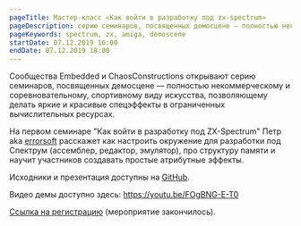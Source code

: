 ```yaml
---
pageTitle: Мастер-класс «Как войти в разработку под zx-spectrum»
pageDescription: серию семинаров, посвященных демосцене — полностью некоммерческому и соревновательному, спортивному виду искусства, позволяющему делать яркие и красивые спецэффекты в ограниченных вычислительных ресурсах
pageKeywords: spectrum, zx, amiga, demoscene
startDate: 07.12.2019 16:00
endDate: 07.12.2019 18:00 
---
```


Сообщества Embedded и ChaosConstructions открывают серию семинаров, посвященных демосцене — полностью некоммерческому и соревновательному, спортивному виду искусства, позволяющему делать яркие и красивые спецэффекты в ограниченных вычислительных ресурсах.

На первом семинаре "Как войти в разработку под ZX-Spectrum"  Петр aka [errorsoft](https://github.com/errorcalc) расскажет как настроить окружение для разработки под Спектрум (ассемблер, редактор, эмулятор), про структуру памяти и научит участников создавать простые атрибутные эффекты.

Исходники и презентация доступны на [GitHub](https://github.com/errorcalc/zx_starter_pack).

Видео демы доступно здесь: https://youtu.be/FOgBNG-E-T0

[Ссылка на регистрацию](https://www.meetup.com/Embedded-Systems-Meetup-St-Petersburg/events/266890143/) (мероприятие закончилось).
